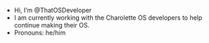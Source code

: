 - Hi, I’m @ThatOSDeveloper
- I am currently working with the Charolette OS developers to help continue making their OS.
- Pronouns: he/him
